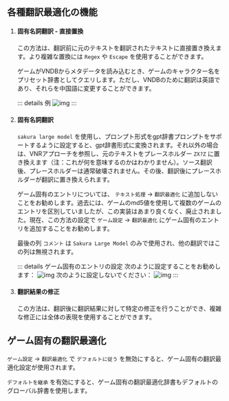 ## 各種翻訳最適化の機能

1. #### 固有名詞翻訳 - 直接置換

    この方法は、翻訳前に元のテキストを翻訳されたテキストに直接置き換えます。より複雑な置換には `Regex` や `Escape` を使用することができます。

    ゲームがVNDBからメタデータを読み込むとき、ゲームのキャラクター名をプリセット辞書としてクエリします。ただし、VNDBのために翻訳は英語であり、それらを中国語に変更することができます。

    ::: details 例
    ![img](https://image.lunatranslator.org/zh/transoptimi/1.png)
    :::

1. #### 固有名詞翻訳

    `sakura large model` を使用し、プロンプト形式をgpt辞書プロンプトをサポートするように設定すると、gpt辞書形式に変換されます。それ以外の場合は、VNRアプローチを参照し、元のテキストをプレースホルダー `ZX?Z` に置き換えます（注：これが何を意味するのかはわかりません）。ソース翻訳後、プレースホルダーは通常破壊されません。その後、翻訳後にプレースホルダーが翻訳に置き換えられます。

    ゲーム固有のエントリについては、 `テキスト処理` -> `翻訳最適化` に追加しないことをお勧めします。過去には、ゲームのmd5値を使用して複数のゲームのエントリを区別していましたが、この実装はあまり良くなく、廃止されました。現在、この方法の設定で `ゲーム設定` -> `翻訳最適化` にゲーム固有のエントリを追加することをお勧めします。

    最後の列 `コメント` は `Sakura Large Model` のみで使用され、他の翻訳ではこの列は無視されます。

    ::: details ゲーム固有のエントリの設定
      次のように設定することをお勧めします：
      ![img](https://image.lunatranslator.org/zh/transoptimi/2.png)
      次のように設定しないでください：
      ![img](https://image.lunatranslator.org/zh/transoptimi/3.png)
    :::


1. #### 翻訳結果の修正

    この方法は、翻訳後に翻訳結果に対して特定の修正を行うことができ、複雑な修正には全体の表現を使用することができます。

## ゲーム固有の翻訳最適化

`ゲーム設定` -> `翻訳最適化` で `デフォルトに従う` を無効にすると、ゲーム固有の翻訳最適化設定が使用されます。

`デフォルトを継承` を有効にすると、ゲーム固有の翻訳最適化辞書もデフォルトのグローバル辞書を使用します。
